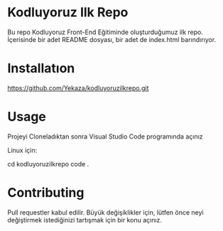 # Kodluyoruz Ilk Repo

Bu repo Kodluyoruz Front-End Eğitiminde oluşturduğumuz ilk repo. İçerisinde bir adet README dosyası, bir adet de index.html barındırıyor.

# Installatıon

https://github.com/Yekaza/kodluyoruzilkrepo.git

# Usage

Projeyi Cloneladıktan sonra Visual Studio Code programında açınız

Linux için:

cd kodluyoruzilkrepo 
code .

# Contributing

Pull requestler kabul edilir. Büyük değişiklikler için, lütfen önce neyi değiştirmek istediğinizi tartışmak için bir konu açınız.
